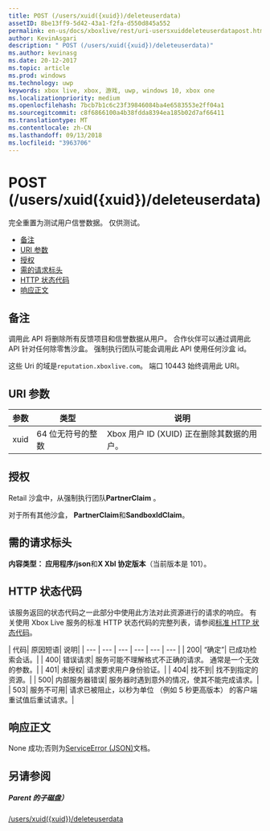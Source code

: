```yaml
---
title: POST (/users/xuid({xuid})/deleteuserdata)
assetID: 8be13ff9-5d42-43a1-f2fa-d550d845a552
permalink: en-us/docs/xboxlive/rest/uri-usersxuiddeleteuserdatapost.html
author: KevinAsgari
description: " POST (/users/xuid({xuid})/deleteuserdata)"
ms.author: kevinasg
ms.date: 20-12-2017
ms.topic: article
ms.prod: windows
ms.technology: uwp
keywords: xbox live, xbox, 游戏, uwp, windows 10, xbox one
ms.localizationpriority: medium
ms.openlocfilehash: 7bcb7b1c6c23f39846084ba4e6583553e2ff04a1
ms.sourcegitcommit: c8f6866100a4b38fdda8394ea185b02d7af66411
ms.translationtype: MT
ms.contentlocale: zh-CN
ms.lasthandoff: 09/13/2018
ms.locfileid: "3963706"
---
```

# <a name="post-usersxuidxuiddeleteuserdata"></a>POST (/users/xuid({xuid})/deleteuserdata)
完全重置为测试用户信誉数据。 仅供测试。

  * [备注](#ID4EQ)
  * [URI 参数](#ID4E5)
  * [授权](#ID4EJB)
  * [需的请求标头](#ID4E3B)
  * [HTTP 状态代码](#ID4EHC)
  * [响应正文](#ID4EJF)

<a id="ID4EQ"></a>


## <a name="remarks"></a>备注

调用此 API 将删除所有反馈项目和信誉数据从用户。 合作伙伴可以通过调用此 API 针对任何除零售沙盒。 强制执行团队可能会调用此 API 使用任何沙盒 id。

这些 Uri 的域是`reputation.xboxlive.com`。 端口 10443 始终调用此 URI。

<a id="ID4E5"></a>


## <a name="uri-parameters"></a>URI 参数

| 参数| 类型| 说明|
| --- | --- | --- |
| xuid| 64 位无符号的整数| Xbox 用户 ID (XUID) 正在删除其数据的用户。|

<a id="ID4EJB"></a>


## <a name="authorization"></a>授权

Retail 沙盒中，从强制执行团队**PartnerClaim** 。

对于所有其他沙盒， **PartnerClaim**和**SandboxIdClaim**。

<a id="ID4E3B"></a>


## <a name="required-request-headers"></a>需的请求标头

**内容类型： 应用程序/json**和**X Xbl 协定版本**（当前版本是 101）。

<a id="ID4EHC"></a>


## <a name="http-status-codes"></a>HTTP 状态代码

该服务返回的状态代码之一此部分中使用此方法对此资源进行的请求的响应。 有关使用 Xbox Live 服务的标准 HTTP 状态代码的完整列表，请参阅[标准 HTTP 状态代码](../../additional/httpstatuscodes.md)。

| 代码| 原因短语| 说明|
| --- | --- | --- | --- | --- | --- |
| 200| “确定”| 已成功检索会话。|
| 400| 错误请求| 服务可能不理解格式不正确的请求。 通常是一个无效的参数。|
| 401| 未授权| 请求要求用户身份验证。|
| 404| 找不到| 找不到指定的资源。|
| 500| 内部服务器错误| 服务器时遇到意外的情况，使其不能完成请求。|
| 503| 服务不可用| 请求已被阻止，以秒为单位 （例如 5 秒更高版本） 的客户端重试值后重试请求。|

<a id="ID4EJF"></a>


## <a name="response-body"></a>响应正文

None 成功;否则为[ServiceError (JSON)](../../json/json-serviceerror.md)文档。

<a id="ID4EWF"></a>


## <a name="see-also"></a>另请参阅

<a id="ID4EYF"></a>


##### <a name="parent"></a>Parent 的子磁盘）

[/users/xuid({xuid})/deleteuserdata](uri-usersxuiddeleteuserdata.md)
